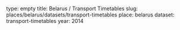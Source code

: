 type: empty
title: Belarus / Transport Timetables
slug: places/belarus/datasets/transport-timetables
place: belarus
dataset: transport-timetables
year: 2014
